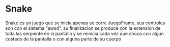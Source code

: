 # Snake
Snake es un juego que se inicia apenas se corre JuegoFrame, sus controles son con el sistema "awsd", su finalizacion se produce con la extension de toda las serpiente en la pantalla y se reinicia cada vez que choca con algun costado de la pantalla o con alguna parte de su cuerpo 
